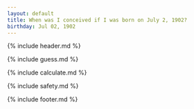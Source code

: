 ```yaml
---
layout: default
title: When was I conceived if I was born on July 2, 1902?
birthday: Jul 02, 1902
---
```


{% include header.md %}

{% include guess.md %}

{% include calculate.md %}

{% include safety.md %}

{% include footer.md %}



